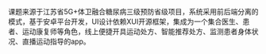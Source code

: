 课题来源于江苏省5G+体卫融合糖尿病三级预防省级项目，系统采用前后端分离的模式，基于安卓平台开发，UI设计依赖XUI开源框架，集成为一个集合医生、患者、运动康复师等角色，线上便捷开具运动处方、智能推荐处方、监测患者身体状况、直播运动指导的app。



